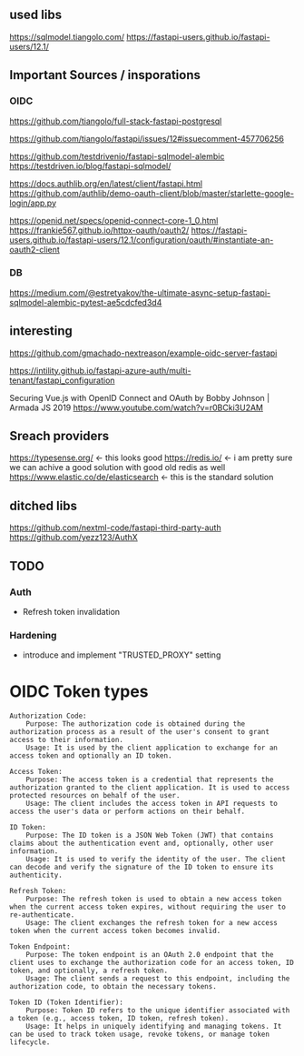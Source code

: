 ## used libs

https://sqlmodel.tiangolo.com/
https://fastapi-users.github.io/fastapi-users/12.1/

## Important Sources / insporations

### OIDC
https://github.com/tiangolo/full-stack-fastapi-postgresql

https://github.com/tiangolo/fastapi/issues/12#issuecomment-457706256

https://github.com/testdrivenio/fastapi-sqlmodel-alembic
https://testdriven.io/blog/fastapi-sqlmodel/

https://docs.authlib.org/en/latest/client/fastapi.html
https://github.com/authlib/demo-oauth-client/blob/master/starlette-google-login/app.py

https://openid.net/specs/openid-connect-core-1_0.html
https://frankie567.github.io/httpx-oauth/oauth2/
https://fastapi-users.github.io/fastapi-users/12.1/configuration/oauth/#instantiate-an-oauth2-client

### DB

https://medium.com/@estretyakov/the-ultimate-async-setup-fastapi-sqlmodel-alembic-pytest-ae5cdcfed3d4

## interesting
https://github.com/gmachado-nextreason/example-oidc-server-fastapi

https://intility.github.io/fastapi-azure-auth/multi-tenant/fastapi_configuration

Securing Vue.js with OpenID Connect and OAuth by Bobby Johnson | Armada JS 2019
https://www.youtube.com/watch?v=r0BCki3U2AM

## Sreach providers

https://typesense.org/ <- this looks good
https://redis.io/ <- i am pretty sure we can achive a good solution with good old redis as well
https://www.elastic.co/de/elasticsearch <- this is the standard solution


## ditched libs

https://github.com/nextml-code/fastapi-third-party-auth
https://github.com/yezz123/AuthX

## TODO

### Auth

* Refresh token invalidation

### Hardening 

* introduce and implement "TRUSTED_PROXY" setting


# OIDC Token types

    Authorization Code:
        Purpose: The authorization code is obtained during the authorization process as a result of the user's consent to grant access to their information.
        Usage: It is used by the client application to exchange for an access token and optionally an ID token.

    Access Token:
        Purpose: The access token is a credential that represents the authorization granted to the client application. It is used to access protected resources on behalf of the user.
        Usage: The client includes the access token in API requests to access the user's data or perform actions on their behalf.

    ID Token:
        Purpose: The ID token is a JSON Web Token (JWT) that contains claims about the authentication event and, optionally, other user information.
        Usage: It is used to verify the identity of the user. The client can decode and verify the signature of the ID token to ensure its authenticity.

    Refresh Token:
        Purpose: The refresh token is used to obtain a new access token when the current access token expires, without requiring the user to re-authenticate.
        Usage: The client exchanges the refresh token for a new access token when the current access token becomes invalid.

    Token Endpoint:
        Purpose: The token endpoint is an OAuth 2.0 endpoint that the client uses to exchange the authorization code for an access token, ID token, and optionally, a refresh token.
        Usage: The client sends a request to this endpoint, including the authorization code, to obtain the necessary tokens.

    Token ID (Token Identifier):
        Purpose: Token ID refers to the unique identifier associated with a token (e.g., access token, ID token, refresh token).
        Usage: It helps in uniquely identifying and managing tokens. It can be used to track token usage, revoke tokens, or manage token lifecycle.